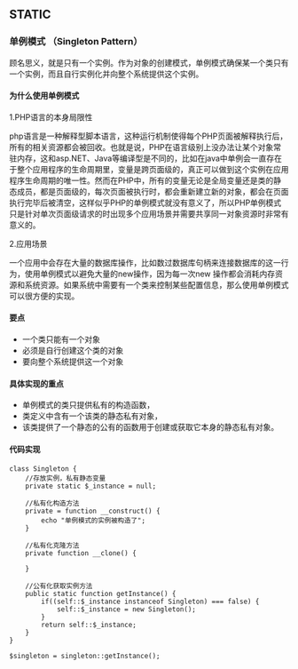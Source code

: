 ## STATIC ##

### 单例模式 （Singleton Pattern） ###

顾名思义，就是只有一个实例。作为对象的创建模式，单例模式确保某一个类只有一个实例，而且自行实例化并向整个系统提供这个实例。

#### 为什么使用单例模式 ####

1.PHP语言的本身局限性

php语言是一种解释型脚本语言，这种运行机制使得每个PHP页面被解释执行后，所有的相关资源都会被回收。也就是说，PHP在语言级别上没办法让某个对象常驻内存，这和asp.NET、Java等编译型是不同的，比如在java中单例会一直存在于整个应用程序的生命周期里，变量是跨页面级的，真正可以做到这个实例在应用程序生命周期的唯一性。然而在PHP中，所有的变量无论是全局变量还是类的静态成员，都是页面级的，每次页面被执行时，都会重新建立新的对象，都会在页面执行完毕后被清空，这样似乎PHP的单例模式就没有意义了，所以PHP单例模式只是针对单次页面级请求的时出现多个应用场景并需要共享同一对象资源时非常有意义的。

2.应用场景

一个应用中会存在大量的数据库操作，比如数过数据库句柄来连接数据库的这一行为，使用单例模式以避免大量的new操作，因为每一次new 操作都会消耗内存资源和系统资源。如果系统中需要有一个类来控制某些配置信息，那么使用单例模式可以很方便的实现。

#### 要点 ####

- 一个类只能有一个对象
- 必须是自行创建这个类的对象
- 要向整个系统提供这一个对象


#### 具体实现的重点 ####

- 单例模式的类只提供私有的构造函数，
- 类定义中含有一个该类的静态私有对象，
- 该类提供了一个静态的公有的函数用于创建或获取它本身的静态私有对象。

#### 代码实现 ####

    class Singleton {
		//存放实例，私有静态变量
		private static $_instance = null;
		
		//私有化构造方法
		private = function __construct() {
			echo "单例模式的实例被构造了";
		}

		//私有化克隆方法
		private function __clone() {
			
		}

		//公有化获取实例方法
		public static function getInstance() {
			if((self::$_instance instanceof Singleton) === false) {
				self::$_instance = new Singleton();
			}
			return self::$_instance;
		}
	}

	$singleton = singleton::getInstance();